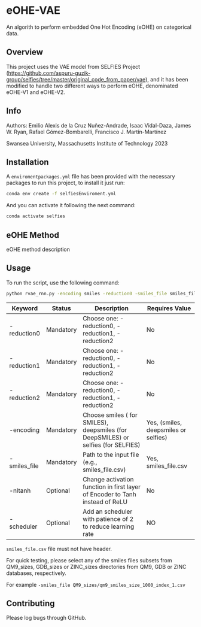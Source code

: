 # eOHE-VAE

An algorith to perform embedded One Hot Encoding (eOHE) on categorical data.

## Overview

This project uses the VAE model from SELFIES Project (https://github.com/aspuru-guzik-group/selfies/tree/master/original_code_from_paper/vae), and it has been modified to handle two different ways to perform eOHE, denominated eOHE-V1 and eOHE-V2.

## Info

Authors: Emilio Alexis de la Cruz Nuñez-Andrade, Isaac Vidal-Daza, James W. Ryan, Rafael Gómez-Bombarelli, Francisco J. Martín-Martínez


Swansea University, Massachusetts Institute of Technology 2023

## Installation

A `enviromentpackages.yml` file has been provided with the necessary packages to run this project, to install it just run:
```bash
conda env create -f selfiesEnviroment.yml
```
And you can activate it following the next command:

```bash
conda activate selfies
```

## eOHE Method

eOHE method description


## Usage

To run the script, use the following command:

```bash
python rvae_rnn.py -encoding smiles -reduction0 -smiles_file smiles_file.csv
``` 
| Keyword  | Status    | Description                                                                             | Requires Value |
|--------------|-----------|-------------------------------------------------------------------------------------|-----------------------|
| -reduction0  | Mandatory | Choose one: -reduction0, -reduction1, -reduction2                                   | No  |
| -reduction1  | Mandatory | Choose one: -reduction0, -reduction1, -reduction2                                   | No  |
| -reduction2  | Mandatory | Choose one: -reduction0, -reduction1, -reduction2                                   | No  |
| -encoding    | Mandatory | Choose smiles ( for SMILES), deepsmiles (for DeepSMILES) or selfies (for SELFIES)   | Yes, (smiles, deepsmiles or selfies)  |
| -smiles_file | Mandatory | Path to the input file (e.g., smiles_file.csv)           | Yes, smiles_file.csv  |
| -nltanh      | Optional  | Change activation function in first layer of Encoder to Tanh instead of ReLU        | No  |
| -scheduler   | Optional  | Add an scheduler with patience of 2 to reduce learning rate                         | NO  |

``smiles_file.csv`` file must not have header. 

For quick testing, please select any of the smiles files subsets from QM9_sizes, GDB_sizes or ZINC_sizes 
directories from QM9, GDB or ZINC databases, respectively.

For example
 ``-smiles_file QM9_sizes/qm9_smiles_size_1000_index_1.csv``

## Contributing

Please log bugs through GitHub.


